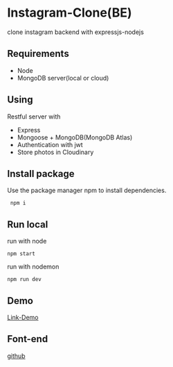 # Instagram-Clone(BE)
clone instagram backend with expressjs-nodejs

## Requirements
- Node
- MongoDB server(local or cloud)

## Using
Restful server with

- Express
- Mongoose + MongoDB(MongoDB Atlas)
- Authentication with jwt
- Store photos in Cloudinary

## Install package
Use the package manager npm to install dependencies.
```
 npm i
```
## Run local
run with node
```
npm start
```
run with nodemon
```
npm run dev
```

## Demo
[Link-Demo](https://instagram-clone-full.herokuapp.com/)

## Font-end
[github](https://github.com/rose0503/instagram-clone-fe)

